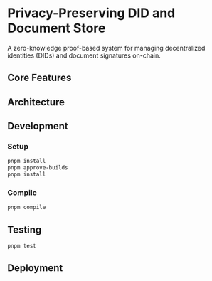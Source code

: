 # Privacy-Preserving DID and Document Store

A zero-knowledge proof-based system for managing decentralized identities (DIDs) and document signatures on-chain.

## Core Features

## Architecture

## Development

### Setup

```bash
pnpm install
pnpm approve-builds
pnpm install
```

### Compile

```bash
pnpm compile
```

## Testing

```bash
pnpm test
```

## Deployment
